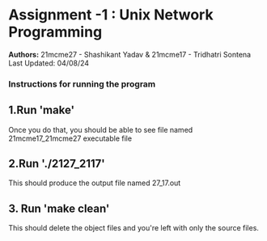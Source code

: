# Assignment -1 : Unix Network Programming
**Authors:** 21mcme27 - Shashikant Yadav & 21mcme17 - Tridhatri Sontena
Last Updated: 04/08/24
### Instructions for running the program
## 1.Run 'make'
Once you do that, you should be able to see file named 21mcme17_21mcme27 executable file
## 2.Run './2127_2117'
This should produce the output file named 27_17.out 
## 3. Run 'make clean' 
This should delete the object files and you're left with only the source files.